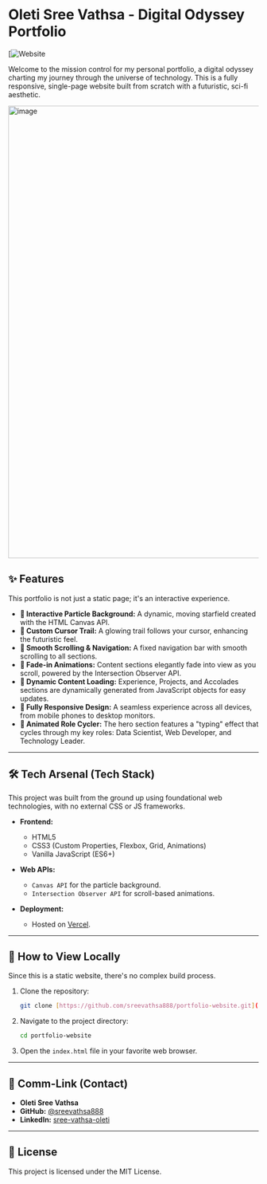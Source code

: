 # Oleti Sree Vathsa - Digital Odyssey Portfolio

[![Website](https://portfolio-website-phi-lyart-90.vercel.app/)

Welcome to the mission control for my personal portfolio, a digital odyssey charting my journey through the universe of technology. This is a fully responsive, single-page website built from scratch with a futuristic, sci-fi aesthetic.

<img width="1919" height="908" alt="image" src="https://github.com/user-attachments/assets/3a9ac517-55f1-47bd-932b-cd7cfd9959b4" />



## ✨ Features

This portfolio is not just a static page; it's an interactive experience.

- **🌌 Interactive Particle Background:** A dynamic, moving starfield created with the HTML Canvas API.
- **💫 Custom Cursor Trail:** A glowing trail follows your cursor, enhancing the futuristic feel.
- **🚀 Smooth Scrolling & Navigation:** A fixed navigation bar with smooth scrolling to all sections.
- **📜 Fade-in Animations:** Content sections elegantly fade into view as you scroll, powered by the Intersection Observer API.
- **💼 Dynamic Content Loading:** Experience, Projects, and Accolades sections are dynamically generated from JavaScript objects for easy updates.
- **📱 Fully Responsive Design:** A seamless experience across all devices, from mobile phones to desktop monitors.
- **🤖 Animated Role Cycler:** The hero section features a "typing" effect that cycles through my key roles: Data Scientist, Web Developer, and Technology Leader.

---

## 🛠️ Tech Arsenal (Tech Stack)

This project was built from the ground up using foundational web technologies, with no external CSS or JS frameworks.

- **Frontend:**
  - HTML5
  - CSS3 (Custom Properties, Flexbox, Grid, Animations)
  - Vanilla JavaScript (ES6+)

- **Web APIs:**
  - `Canvas API` for the particle background.
  - `Intersection Observer API` for scroll-based animations.

- **Deployment:**
  - Hosted on [Vercel](https://vercel.com).

---

## 🔧 How to View Locally

Since this is a static website, there's no complex build process.

1.  Clone the repository:
    ```bash
    git clone [https://github.com/sreevathsa888/portfolio-website.git](https://github.com/sreevathsa888/portfolio-website.git)
    ```
2.  Navigate to the project directory:
    ```bash
    cd portfolio-website
    ```
3.  Open the `index.html` file in your favorite web browser.

---

## 🔗 Comm-Link (Contact)

- **Oleti Sree Vathsa**
- **GitHub:** [@sreevathsa888](https://github.com/sreevathsa888)
- **LinkedIn:** [sree-vathsa-oleti](https://linkedin.com/in/sree-vathsa-oleti)

---

## 📜 License

This project is licensed under the MIT License.
